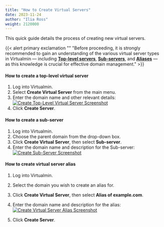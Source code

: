 ```yaml
---
title: "How to Create Virtual Servers"
date: 2023-11-24
author: "Ilia Ross"
weight: 2120000
---
```


This quick guide details the process of creating new virtual servers.

{{< alert primary exclamation "" "Before proceeding, it is strongly recommended to gain an understanding of the various virtual server types in Virtualmin — including [**Top-level servers**](/docs/step-by-step-tutorials/understanding-virtual-server-and-account-types/#understanding-top-level-virtual-servers), [**Sub-servers**](/docs/step-by-step-tutorials/understanding-virtual-server-and-account-types/#understanding-sub-servers), and [**Aliases**](/docs/step-by-step-tutorials/understanding-virtual-server-and-account-types/#understanding-virtual-server-aliases) — as this knowledge is crucial for effective domain management." >}}

#### How to create a top-level virtual server

1. Log into Virtualmin.
2. Select **Create Virtual Server** from the main menu.
3. Enter the domain name and other relevant details:
    [![](/images/docs/screenshots/tutorials/step-by-step/light/create-top-level-virtual-server.png "Create Top-Level Virtual Server Screenshot")](/images/docs/screenshots/tutorials/step-by-step/light/create-top-level-virtual-server.png)
4. Click **Create Server**.

#### How to create a sub-server

1. Log into Virtualmin.
2. Choose the parent domain from the drop-down box.
3. Click **Create Virtual Server**, then select **Sub-server**.
4. Enter the domain name and description for the Sub-server:
    [![](/images/docs/screenshots/tutorials/step-by-step/light/create-sub-server.png "Create Sub-Server Screenshot")](/images/docs/screenshots/tutorials/step-by-step/light/create-sub-server.png)

#### How to create virtual server alias

1. Log into Virtualmin.
2. Select the domain you wish to create an alias for.
3. Click **Create Virtual Server**, then select **Alias of example.com**.
4. Enter the domain name and description for the alias:
    [![](/images/docs/screenshots/tutorials/step-by-step/light/create-alias.png "Create Virtual Server Alias Screenshot")](/images/docs/screenshots/tutorials/step-by-step/light/create-alias.png)

5. Click **Create Server**.
